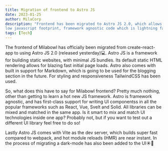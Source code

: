 ```yaml
---
title: Migration of frontend to Astro JS
date: 2023-01-25
author: MilaCorp
description: "Frontend has been migrated to Astro JS 2.0, which allows for
low javascript footprint, framework agnostic code which is lightning fast!"
tags: [Tech]
---
```


The frontend of Milabowl has officially been migrated from create-react-app
to using Astro JS 2.0 (released yesterday)💻. Astro JS is a framework for
building static websites, with minimal JS bundles. Its default static
HTML rendering allows for blazing fast initial page loads. Astro also comes
with built in support for Markdown, which is going to be used for the blogging
section in the future. For styling and responsiveness TailwindCSS has been used.

So, what does this have to say for Milabowl frontend? Pretty much nothing, other
than getting to learn a hot new JS framework. Astro is framework agnostic,
and has first-class support for writing UI componentss in all the popular frameworks
such as React, Vue, Svelt and Solid. All libraries can be mixed and matched in
the same app. Is it smart to mix and match UI technologies inside one app? Probably
not, but if you want to test out a different UI library feel free to do so!

Lastly Astro JS comes with Vite as the dev server, which builds super fast
compared to webpack, and hot module reloads (HMR) are near instant. In the process
of migrating a dark-mode has also been added to the UI☀️🌙
